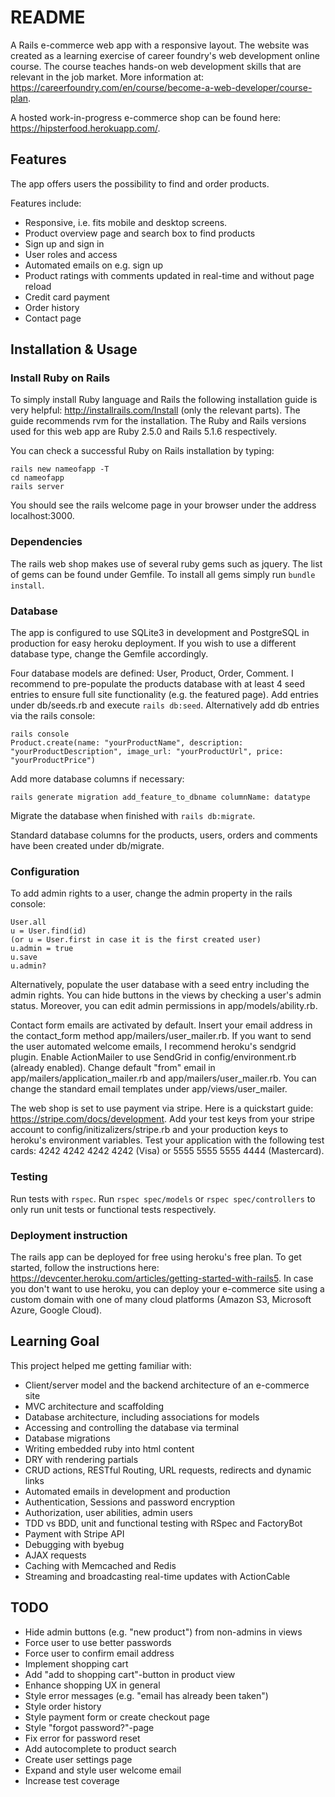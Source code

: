 # README

A Rails e-commerce web app with a responsive layout. The website was created as a learning exercise of career foundry's web development online course. The course teaches hands-on web development skills that are relevant in the job market. More information at: https://careerfoundry.com/en/course/become-a-web-developer/course-plan.

A hosted work-in-progress e-commerce shop can be found here:
https://hipsterfood.herokuapp.com/.

## Features

The app offers users the possibility to find and order products.

Features include:
* Responsive, i.e. fits mobile and desktop screens.
* Product overview page and search box to find products
* Sign up and sign in
* User roles and access
* Automated emails on e.g. sign up
* Product ratings with comments updated in real-time and without page reload
* Credit card payment
* Order history
* Contact page

## Installation & Usage

### Install Ruby on Rails
To simply install Ruby language and Rails the following installation guide is very helpful: http://installrails.com/Install (only the relevant parts). The guide recommends rvm for the installation. The Ruby and Rails versions used for this web app are Ruby 2.5.0 and Rails 5.1.6 respectively.

You can check a successful Ruby on Rails installation by typing:

```
rails new nameofapp -T
cd nameofapp
rails server
```

You should see the rails welcome page in your browser under the address localhost:3000.

### Dependencies
The rails web shop makes use of several ruby gems such as jquery. The list of gems can be found under Gemfile. To install all gems simply run ```bundle install```.

### Database
The app is configured to use SQLite3 in development and PostgreSQL in production for easy heroku deployment. If you wish to use a different database type, change the Gemfile accordingly.

Four database models are defined: User, Product, Order, Comment. I recommend to pre-populate the products database with at least 4 seed entries to ensure full site functionality (e.g. the featured page). Add entries under db/seeds.rb and execute ```rails db:seed```. Alternatively add db entries via the rails console:

```
rails console
Product.create(name: "yourProductName", description: "yourProductDescription", image_url: "yourProductUrl", price: "yourProductPrice")
```

Add more database columns if necessary:

```
rails generate migration add_feature_to_dbname columnName: datatype
```

Migrate the database when finished with ```rails db:migrate```.

Standard database columns for the products, users, orders and comments have been created under db/migrate.

### Configuration
To add admin rights to a user, change the admin property in the rails console:

```
User.all
u = User.find(id)
(or u = User.first in case it is the first created user)
u.admin = true
u.save
u.admin?
```

Alternatively, populate the user database with a seed entry including the admin rights. You can hide buttons in the views by checking a user's admin status. Moreover, you can edit admin permissions in app/models/ability.rb.

Contact form emails are activated by default. Insert your email address in the contact_form method app/mailers/user_mailer.rb.
If you want to send the user automated welcome emails, I recommend heroku's sendgrid plugin. Enable ActionMailer to use SendGrid in config/environment.rb (already enabled). Change default "from" email in app/mailers/application_mailer.rb and app/mailers/user_mailer.rb. You can change the standard email templates under app/views/user_mailer.

The web shop is set to use payment via stripe. Here is a quickstart guide: https://stripe.com/docs/development. Add your test keys from your stripe account to config/initizalizers/stripe.rb and your production keys to heroku's environment variables.  Test your application with the following test cards: 4242 4242 4242 4242 (Visa) or 5555 5555 5555 4444	(Mastercard).

### Testing
Run tests with ```rspec```. Run ```rspec spec/models``` or ```rspec spec/controllers``` to only run unit tests or functional tests respectively.

### Deployment instruction
The rails app can be deployed for free using heroku's free plan. To get started, follow the instructions here: https://devcenter.heroku.com/articles/getting-started-with-rails5. In case you don't want to use heroku, you can deploy your e-commerce site using a custom domain with one of many cloud platforms (Amazon S3, Microsoft Azure, Google Cloud).

## Learning Goal
This project helped me getting familiar with:
* Client/server model and the backend architecture of an e-commerce site
* MVC architecture and scaffolding
* Database architecture, including associations for models
* Accessing and controlling the database via terminal
* Database migrations
* Writing embedded ruby into html content
* DRY with rendering partials
* CRUD actions, RESTful Routing, URL requests, redirects and dynamic links
* Automated emails in development and production
* Authentication, Sessions and password encryption
* Authorization, user abilities, admin users
* TDD vs BDD, unit and functional testing with RSpec and FactoryBot
* Payment with Stripe API
* Debugging with byebug
* AJAX requests
* Caching with Memcached and Redis
* Streaming and broadcasting real-time updates with ActionCable

## TODO
* Hide admin buttons (e.g. "new product") from non-admins in views
* Force user to use better passwords
* Force user to confirm email address
* Implement shopping cart
* Add "add to shopping cart"-button in product view
* Enhance shopping UX in general
* Style error messages (e.g. "email has already been taken")
* Style order history
* Style payment form or create checkout page
* Style "forgot password?"-page
* Fix error for password reset
* Add autocomplete to product search
* Create user settings page
* Expand and style user welcome email
* Increase test coverage

